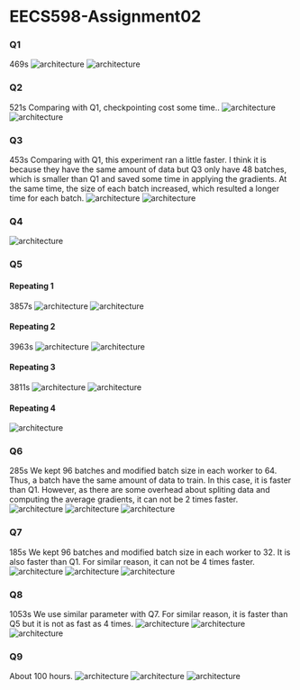 # EECS598-Assignment02
### Q1
469s
![architecture](./plots/cpu_q1.png)
![architecture](./plots/mem_q1.png)

### Q2
521s
Comparing with Q1, checkpointing cost some time..
![architecture](./plots/cpu_q2.png)
![architecture](./plots/mem_q2.png)

### Q3
453s
Comparing with Q1, this experiment ran a little faster. I think it is because they have the same amount of data but Q3 only have 48 batches, which is smaller than Q1 and saved some time in applying the gradients. At the same time, the size of each batch increased, which resulted a longer time for each batch.
![architecture](./plots/cpu_q3.png)
![architecture](./plots/mem_q3.png)

### Q4
![architecture](./fig/tensorboard_q4.png)

### Q5
#### Repeating 1
3857s
![architecture](./plots/cpu_vgg_q1.png)
![architecture](./plots/mem_vgg_q1.png)

#### Repeating 2
3963s
![architecture](./plots/cpu_vgg_q2.png)
![architecture](./plots/mem_vgg_q2.png)

#### Repeating 3
3811s
![architecture](./plots/cpu_vgg_q3.png)
![architecture](./plots/mem_vgg_q3.png)

#### Repeating 4
![architecture](./fig/tensorboard_q5.png)

### Q6
285s
We kept 96 batches and modified batch size in each worker to 64. Thus, a batch have the same amount of data to train. In this case, it is faster than Q1. However, as there are some overhead about spliting data and computing the average gradients, it can not be 2 times faster.
![architecture](./plots/cpu_q6.png)
![architecture](./plots/mem_q6.png)
![architecture](./fig/tensorboard_q6.png)

### Q7
185s
We kept 96 batches and modified batch size in each worker to 32. It is also faster than Q1. For similar reason, it can not be 4 times faster.
![architecture](./plots/cpu_q7.png)
![architecture](./plots/mem_q7.png)
![architecture](./fig/tensorboard_q7.png)

### Q8
1053s
We use similar parameter with Q7. For similar reason, it is faster than Q5 but it is not as fast as 4 times.
![architecture](./plots/cpu_q8.png)
![architecture](./plots/mem_q8.png)
![architecture](./fig/tensorboard_q8.png)

### Q9
About 100 hours.
![architecture](./plots/cpu_q9.png)
![architecture](./plots/mem_q9.png)
![architecture](./fig/tensorboard_q9.png)
